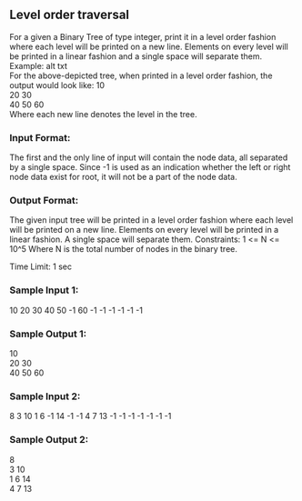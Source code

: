 ## Level order traversal
For a given a Binary Tree of type integer, print it in a level order fashion where each level will be printed on a new line. Elements on every level will be printed in a linear fashion and a single space will separate them.
Example:
alt txt <br/>
For the above-depicted tree, when printed in a level order fashion, the output would look like:
10 <br/>
20 30 <br/>
40 50 60 <br/>
Where each new line denotes the level in the tree.
### Input Format:
The first and the only line of input will contain the node data, all separated by a single space. Since -1 is used as an indication whether the left or right node data exist for root, it will not be a part of the node data.
### Output Format:
The given input tree will be printed in a level order fashion where each level will be printed on a new line. 
Elements on every level will be printed in a linear fashion. A single space will separate them.
Constraints:
1 <= N <= 10^5
Where N is the total number of nodes in the binary tree.

Time Limit: 1 sec
### Sample Input 1:
10 20 30 40 50 -1 60 -1 -1 -1 -1 -1 -1 
### Sample Output 1:
10 <br/>
20 30 <br/>
40 50 60 <br/>
### Sample Input 2:
8 3 10 1 6 -1 14 -1 -1 4 7 13 -1 -1 -1 -1 -1 -1 -1
### Sample Output 2:
8 <br/>
3 10 <br/>
1 6 14 <br/>
4 7 13 